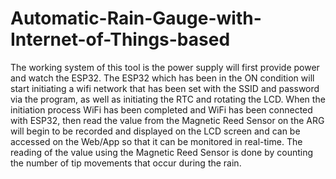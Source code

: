 # Automatic-Rain-Gauge-with-Internet-of-Things-based
The working system of this tool is the power supply will first provide power and watch the ESP32. The ESP32 which has been in the ON condition will start initiating a wifi network that has been set with the SSID and password via the program, as well as initiating the RTC and rotating the LCD. When the initiation process WiFi has been completed and WiFi has been connected with ESP32, then read the value from the Magnetic Reed Sensor on the ARG will begin to be recorded and displayed on the LCD screen and can be accessed on the Web/App so that it can be monitored in real-time. The reading of the value using the Magnetic Reed Sensor is done by counting the number of tip movements that occur during the rain.
